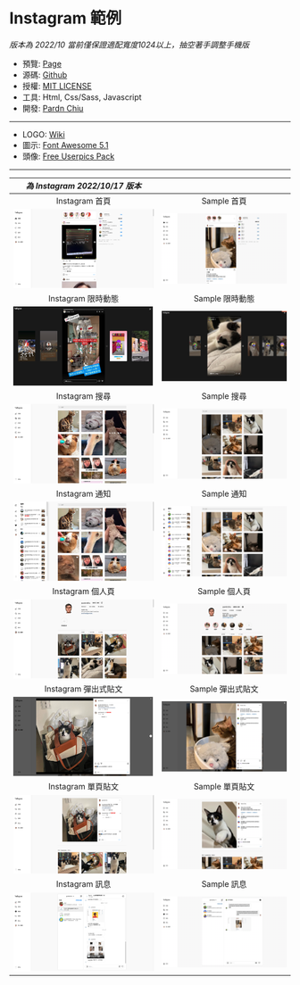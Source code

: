 # Instagram 範例

*版本為 2022/10*
*當前僅保證適配寬度1024以上，抽空著手調整手機版*

- 預覽: [Page](https://pardnchiu.github.io/instagram-template-202210)
- 源碼: [Github](https://github.com/pardnchiu/instagram-template-202210)
- 授權: [MIT LICENSE](https://github.com/pardnchiu/instagram-template-202210/blob/main/LICENSE)
- 工具: Html, Css/Sass, Javascript
- 開發: [Pardn Chiu](mailto:chiuchingwei@icloud.com)
  
***

- LOGO: [Wiki](https://zh.m.wikipedia.org/zh-tw/File:Instagram_logo.svg)
- 圖示: [Font Awesome 5.1](https://fontawesome.com)
- 頭像: [Free Userpics Pack](https://userpics.craftwork.design)

***

| *為 Instagram 2022/10/17 版本* |  |
| :-: | :-: |
| Instagram 首頁 | Sample 首頁 |
| ![1](preview/instagram1.png) | ![1](preview/sample1.png) |
| Instagram 限時動態 | Sample 限時動態 |
| ![7](preview/instagram8.png) | ![7](preview/sample8.png) |
| Instagram 搜尋 | Sample 搜尋 |
| ![2](preview/instagram2.png) | ![2](preview/sample2.png) |
| Instagram 通知 | Sample  通知 |
| ![3](preview/instagram3.png) | ![3](preview/sample3.png) |
| Instagram 個人頁 | Sample 個人頁 |
| ![4](preview/instagram4.png) | ![4](preview/sample4.png) |
| Instagram 彈出式貼文 | Sample 彈出式貼文 |
| ![5](preview/instagram5.png) | ![5](preview/sample5.png) |
| Instagram 單頁貼文 | Sample 單頁貼文 |
| ![6](preview/instagram6.png) | ![6](preview/sample6.png) |
| Instagram 訊息 | Sample 訊息 |
| ![7](preview/instagram7.png) | ![7](preview/sample7.png) |
 
